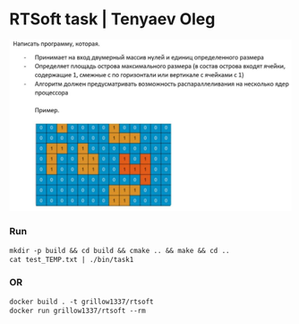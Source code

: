 # RTSoft task | Tenyaev Oleg
![Task](task.jpg)
### Run
```
mkdir -p build && cd build && cmake .. && make && cd ..
cat test_TEMP.txt | ./bin/task1
```
### OR
```
docker build . -t grillow1337/rtsoft
docker run grillow1337/rtsoft --rm
```
